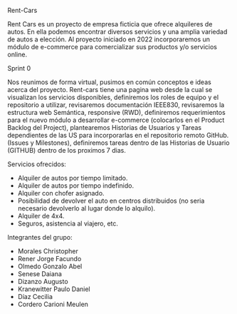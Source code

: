 Rent-Cars

Rent Cars es un proyecto de empresa ficticia que ofrece alquileres de autos. En ella podemos encontrar diversos servicios y una amplia variedad de autos a elección. Al proyecto iniciado en 2022 incorporaremos un módulo de e-commerce para comercializar sus productos y/o servicios online.

Sprint 0

Nos reunimos de forma virtual, pusimos en común conceptos e ideas acerca del proyecto. Rent-cars tiene una pagina web desde la cual se visualizan los servicios disponibles, definiremos los roles de equipo y el repositorio a utilizar, revisaremos documentación IEEE830, revisaremos la estructura web Semántica, responsive (RWD), definiremos requerimientos para el nuevo módulo a desarrollar e-commerce (colocarlos en el Product Backlog del Project), plantearemos Historias de Usuarios y Tareas dependientes de las US para incorporarlas en el repositorio remoto GitHub. (Issues y Milestones), definiremos tareas dentro de las Historias de Usuario (GITHUB) dentro de los proximos 7 dias.

Servicios ofrecidos:

- Alquiler de autos por tiempo limitado.
- Alquiler de autos por tiempo indefinido.
- Alquiler con chofer asignado.
- Posibilidad de devolver el auto en centros distribuidos (no seria necesario devolverlo al lugar donde lo alquilo).
- Alquiler de 4x4.
- Seguros, asistencia al viajero, etc.

Integrantes del grupo:

- Morales Christopher
- Rener Jorge Facundo
- Olmedo Gonzalo Abel
- Senese Daiana
- Dizanzo Augusto
- Kranewitter Paulo Daniel
- Díaz Cecilia
- Cordero Carioni Meulen
